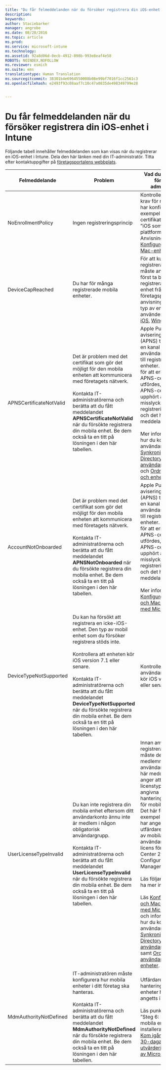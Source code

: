 ```yaml
---
title: "Du får felmeddelanden när du försöker registrera din iOS-enhet i Intune | Microsoft Intune"
description: 
keywords: 
author: Staciebarker
manager: angrobe
ms.date: 08/28/2016
ms.topic: article
ms.prod: 
ms.service: microsoft-intune
ms.technology: 
ms.assetid: 92a8d06d-0ecb-4912-898b-993e8eaf4e58
ROBOTS: NOINDEX,NOFOLLOW
ms.reviewer: esmich
ms.suite: ems
translationtype: Human Translation
ms.sourcegitcommit: 38301b4e6964550008b08e99bf7016f1cc2561c3
ms.openlocfilehash: e2493f93c08aaf7c10c47a0835de498349799e28


---
```



# Du får felmeddelanden när du försöker registrera din iOS-enhet i Intune

Följande tabell innehåller felmeddelanden som kan visas när du registrerar en iOS-enhet i Intune. Dela den här länken med din IT-administratör. Titta efter kontaktuppgifter på [företagsportalens webbplats](http://portal.manage.microsoft.com).

|Felmeddelande|Problem|Vad du ska berätta för din IT-administratör|
|-----------------|---------|----------------------------------------------------------------------------------------------------------------------------------------------------------------|
|NoEnrollmentPolicy|Ingen registreringsprincip|Kontrollera att alla krav för registrering har konfigurerats, till exempel APNs-certifikatet och att ”iOS som en plattform” är aktiverat. Anvisningar finns i [Konfigurera iOS- och Mac-enhetshantering](/intune/deploy-use/set-up-ios-and-mac-management-with-microsoft-intune).|
|DeviceCapReached|Du har för många registrerade mobila enheter.|För att kunna registrera en ny enhet måste användaren först ta bort en registrerad mobil enhet från företagsportalen. Se anvisningar för den typ av enhet som du använder: [Android](unenroll-your-device-from-intune-android.md), [iOS](unenroll-your-device-from-intune-ios.md), [Windows](unenroll-your-device-from-intune-windows.md).|
|APNSCertificateNotValid|Det är problem med det certifikat som gör det möjligt för den mobila enheten att kommunicera med företagets nätverk.<br /><br />Kontakta IT-administratörerna och berätta att du fått meddelandet **APNSCertificateNotValid** när du försökte registrera din mobila enhet. Be dem också ta en titt på lösningen i den här tabellen.|Apple Push-aviseringstjänsten (APNS) tillhandahåller en kanal som kan användas för att nå ut till registrerade iOS-enheter. Om alla steg för att erhålla ett APNS-certifikat inte utfördes, eller om APNS-certifikatet har upphört att gälla, misslyckas registreringsförsöket och det här meddelandet visas.<br /><br />Mer information om hur du konfigurerar användare finns i [Synkronisera Active Directory och lägga till användare i Intune](/Intune/Get-Started/start-with-a-paid-subscription-to-microsoft-intune-step-3) och [Ordna användare och enheter](/Intune/Get-Started/start-with-a-paid-subscription-to-microsoft-intune-step-5).|
|AccountNotOnboarded|Det är problem med det certifikat som gör det möjligt för den mobila enheten att kommunicera med företagets nätverk.<br /><br />Kontakta IT-administratörerna och berätta att du fått meddelandet **APNSNotOnboarded** när du försökte registrera din mobila enhet. Be dem också ta en titt på lösningen i den här tabellen.|Apple Push-aviseringstjänsten (APNS) tillhandahåller en kanal som kan användas för att nå ut till registrerade iOS-enheter. Om alla steg för att erhålla ett APNS-certifikat inte utfördes, eller om APNS-certifikatet har upphört att gälla, misslyckas registreringsförsöket och det här meddelandet visas.<br /><br />Mer information finns i [Konfigurera och iOS- och Mac-hantering med Microsoft Intune](/Intune/Deploy-use/set-up-ios-and-mac-management-with-microsoft-intune).|
|DeviceTypeNotSupported|Du kan ha försökt att registrera en icke-iOS-enhet. Den typ av mobil enhet som du försöker registrera stöds inte.<br /><br />Kontrollera att enheten kör iOS version 7.1 eller senare.<br /><br />Kontakta IT-administratörerna och berätta att du fått meddelandet **DeviceTypeNotSupported** när du försökte registrera din mobila enhet. Be dem också ta en titt på lösningen i den här tabellen.|Kontrollera att användarens enhet kör iOS version 7.1 eller senare.|
|UserLicenseTypeInvalid|Du kan inte registrera din mobila enhet eftersom ditt användarkonto ännu inte är medlem i någon obligatorisk användargrupp.<br /><br />Kontakta IT-administratörerna och berätta att du fått meddelandet **UserLicenseTypeInvalid** när du försökte registrera din mobila enhet. Be dem också ta en titt på lösningen i den här tabellen.|Innan användarna kan registrera sina enheter måste de vara medlemmar i rätt användargrupp. Det här meddelandet anger att de har fel licenstyp för den angivna hanteringsauktoriteten för mobila enheter. Det här felet visas till exempel om Intune har angetts som utfärdare för hantering av mobila enheter och användarna har en licens för System Center 2012 R2 Configuration Manager.<br /><br />Läs följande om du vill ha mer information:<br /><br />Läs [Konfigurera iOS- och Mac-hantering med Microsoft Intune](/Intune/Deploy-use/set-up-ios-and-mac-management-with-microsoft-intune) och informationen om hur du konfigurerar användare i [Synkronisera Active Directory och lägga till användare i Intune](/Intune/Get-Started/start-with-a-paid-subscription-to-microsoft-intune-step-3) samt [Ordna användare och enheter](/Intune/Get-Started/start-with-a-paid-subscription-to-microsoft-intune-step-5).|
|MdmAuthorityNotDefined|IT-administratören måste konfigurera hur mobila enheter i ditt företag ska hanteras.<br /><br />Kontakta IT-administratörerna och berätta att du fått meddelandet **MdmAuthorityNotDefined** när du försökte registrera din mobila enhet. Be dem också ta en titt på lösningen i den här tabellen.|Utfärdaren för hantering av mobila enheter har inte angetts i Intune.<br /><br />Läs punkt 1 i avsnittet ”Steg 6: Registrera mobila enheter och installera en app” i [Kom igång med en 30-dagars utvärderingsversion av Microsoft Intune](/Intune/Understand-explore/get-started-with-a-30-day-trial-of-microsoft-intune).|





<!--HONumber=Aug16_HO5-->


